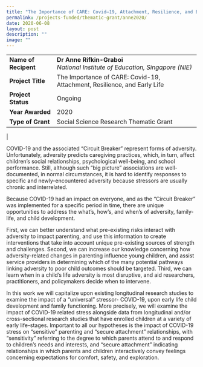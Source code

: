 ```yaml
---
title: "The Importance of CARE: Covid–19, Attachment, Resilience, and Early Life"
permalink: /projects-funded/thematic-grant/anne2020/
date: 2020-06-08
layout: post
description: ""
image: ""
---
```

|  |  |
|---|---|
| **Name of Recipent** | **Dr Anne Rifkin-Graboi**<br>_National Institute of Education, Singapore (NIE)_ |
| **Project Title** | The Importance of CARE: Covid-19, Attachment, Resilience, and Early Life |
| **Project Status** | Ongoing |
| **Year Awarded** | 2020 |
| **Type of Grant** | Social Science Research Thematic Grant |
|

COVID-19 and the associated “Circuit Breaker” represent forms of adversity. Unfortunately, adversity predicts caregiving practices, which, in turn, affect children’s social relationships, psychological well-being, and school performance. Still, although such “big picture” associations are well-documented, in normal circumstances, it is hard to identify responses to specific and newly-encountered adversity because stressors are usually chronic and interrelated.

Because COVID-19 had an impact on everyone, and as the “Circuit Breaker” was implemented for a specific period in time, there are unique opportunities to address the what’s, how’s, and when’s of adversity, family-life, and child development.

First, we can better understand what pre-existing risks interact with adversity to impact parenting, and use this information to create interventions that take into account unique pre-existing sources of strength and challenges.&nbsp;Second, we can increase our knowledge concerning how adversity-related changes in parenting influence young children, and assist service providers in determining which of the many potential pathways linking adversity to poor child outcomes should be targeted.&nbsp;Third, we can learn when in a child’s life adversity is most disruptive, and aid researchers, practitioners, and policymakers decide when to intervene.

In this work we will capitalize upon existing longitudinal research studies to examine the impact of a “universal” stressor- COVID-19, upon early life child development and family functioning. More precisely, we will examine the impact of COVID-19 related stress alongside data from longitudinal and/or cross-sectional research studies that have enrolled children at a variety of early life-stages. Important to all our hypotheses is the impact of COVID-19 stress on “sensitive” parenting and “secure attachment” relationships, with “sensitivity” referring to&nbsp;the degree to which parents attend to and respond to children’s needs and interests, and “secure attachment” indicating relationships in which parents and children interactively convey feelings concerning expectations for comfort, safety, and exploration.
